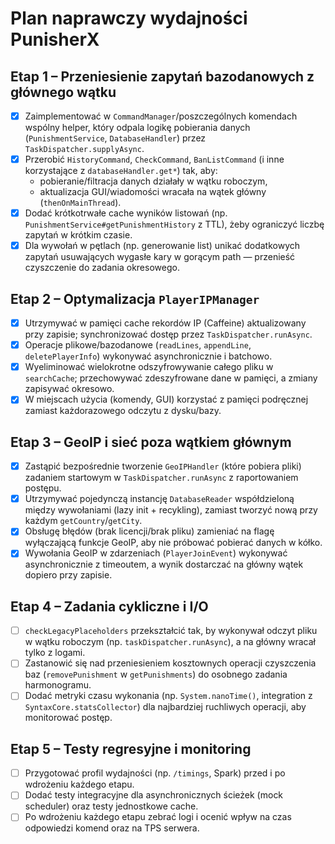 # Plan naprawczy wydajności PunisherX

## Etap 1 – Przeniesienie zapytań bazodanowych z głównego wątku
- [x] Zaimplementować w `CommandManager`/poszczególnych komendach wspólny helper, który odpala logikę pobierania danych (`PunishmentService`, `DatabaseHandler`) przez `TaskDispatcher.supplyAsync`.
- [x] Przerobić `HistoryCommand`, `CheckCommand`, `BanListCommand` (i inne korzystające z `databaseHandler.get*`) tak, aby:
  - pobieranie/filtracja danych działały w wątku roboczym,
  - aktualizacja GUI/wiadomości wracała na wątek główny (`thenOnMainThread`).
- [x] Dodać krótkotrwałe cache wyników listowań (np. `PunishmentService#getPunishmentHistory` z TTL), żeby ograniczyć liczbę zapytań w krótkim czasie.
- [x] Dla wywołań w pętlach (np. generowanie list) unikać dodatkowych zapytań usuwających wygasłe kary w gorącym path — przenieść czyszczenie do zadania okresowego.

## Etap 2 – Optymalizacja `PlayerIPManager`
- [x] Utrzymywać w pamięci cache rekordów IP (Caffeine) aktualizowany przy zapisie; synchronizować dostęp przez `TaskDispatcher.runAsync`.
- [x] Operacje plikowe/bazodanowe (`readLines`, `appendLine`, `deletePlayerInfo`) wykonywać asynchronicznie i batchowo.
- [x] Wyeliminować wielokrotne odszyfrowywanie całego pliku w `searchCache`; przechowywać zdeszyfrowane dane w pamięci, a zmiany zapisywać okresowo.
- [x] W miejscach użycia (komendy, GUI) korzystać z pamięci podręcznej zamiast każdorazowego odczytu z dysku/bazy.

## Etap 3 – GeoIP i sieć poza wątkiem głównym
- [x] Zastąpić bezpośrednie tworzenie `GeoIPHandler` (które pobiera pliki) zadaniem startowym w `TaskDispatcher.runAsync` z raportowaniem postępu.
- [x] Utrzymywać pojedynczą instancję `DatabaseReader` współdzieloną między wywołaniami (lazy init + recykling), zamiast tworzyć nową przy każdym `getCountry`/`getCity`.
- [x] Obsługę błędów (brak licencji/brak pliku) zamieniać na flagę wyłączającą funkcje GeoIP, aby nie próbować pobierać danych w kółko.
- [x] Wywołania GeoIP w zdarzeniach (`PlayerJoinEvent`) wykonywać asynchronicznie z timeoutem, a wynik dostarczać na główny wątek dopiero przy zapisie.

## Etap 4 – Zadania cykliczne i I/O
- [ ] `checkLegacyPlaceholders` przekształcić tak, by wykonywał odczyt pliku w wątku roboczym (np. `taskDispatcher.runAsync`), a na główny wracał tylko z logami.
- [ ] Zastanowić się nad przeniesieniem kosztownych operacji czyszczenia baz (`removePunishment` w `getPunishments`) do osobnego zadania harmonogramu.
- [ ] Dodać metryki czasu wykonania (np. `System.nanoTime()`, integration z `SyntaxCore.statsCollector`) dla najbardziej ruchliwych operacji, aby monitorować postęp.

## Etap 5 – Testy regresyjne i monitoring
- [ ] Przygotować profil wydajności (np. `/timings`, Spark) przed i po wdrożeniu każdego etapu.
- [ ] Dodać testy integracyjne dla asynchronicznych ścieżek (mock scheduler) oraz testy jednostkowe cache.
- [ ] Po wdrożeniu każdego etapu zebrać logi i ocenić wpływ na czas odpowiedzi komend oraz na TPS serwera.
